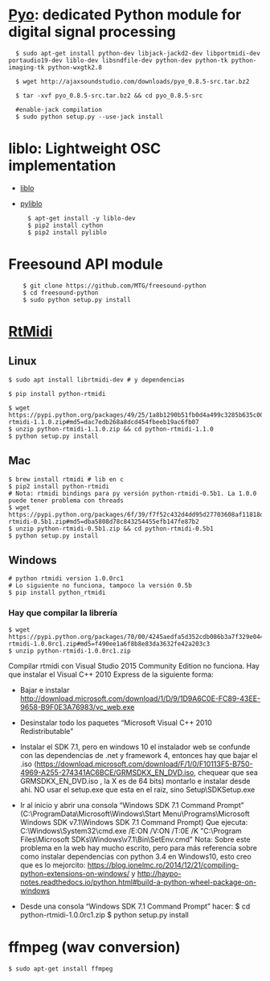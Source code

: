 # [Pyo](http://ajaxsoundstudio.com/software/pyo/): dedicated Python module for digital signal processing

      $ sudo apt-get install python-dev libjack-jackd2-dev libportmidi-dev portaudio19-dev liblo-dev libsndfile-dev python-dev python-tk python-imaging-tk python-wxgtk2.8

      $ wget http://ajaxsoundstudio.com/downloads/pyo_0.8.5-src.tar.bz2

      $ tar -xvf pyo_0.8.5-src.tar.bz2 && cd pyo_0.8.5-src

      #enable-jack compilation
      $ sudo python setup.py --use-jack install


# liblo: Lightweight OSC implementation

* [liblo](http://liblo.sourceforge.net/)
* [pyliblo](http://das.nasophon.de/pyliblo/)

        $ apt-get install -y liblo-dev
        $ pip2 install cython 
        $ pip2 install pyliblo 


# Freesound API module

        $ git clone https://github.com/MTG/freesound-python
        $ cd freesound-python
        $ sudo python setup.py install

# [RtMidi](https://pypi.python.org/pypi/python-rtmidi/)

## Linux
    $ sudo apt install librtmidi-dev # y dependencias

    $ pip install python-rtmidi
    
    $ wget https://pypi.python.org/packages/49/25/1a8b1290b51fb0d4a499c3285b635c005e30b8ff423fb116db61f3d80ca5/python-rtmidi-1.1.0.zip#md5=dac7edb268a8dcd454fbeeb19ac6fb07
    $ unzip python-rtmidi-1.1.0.zip && cd python-rtmidi-1.1.0
    $ python setup.py install

## Mac
    $ brew install rtmidi # lib en c
    $ pip2 install python-rtmidi
    # Nota: rtmidi bindings para py versión python-rtmidi-0.5b1. La 1.0.0 puede tener problema con threads
    $ wget https://pypi.python.org/packages/6f/39/f7f52c432d4dd95d27703608af11818d99db0b2163cec88958efcf7c10cf/python-rtmidi-0.5b1.zip#md5=dba5808d78c843254455efb147fe87b2
    $ unzip python-rtmidi-0.5b1.zip && cd python-rtmidi-0.5b1
    $ python setup.py install

## Windows
    # python rtmidi version 1.0.0rc1
    # Lo siguiente no funciona, tampoco la versión 0.5b
    $ pip install python_rtmidi 

### Hay que compilar la librería
    $ wget https://pypi.python.org/packages/70/00/4245aedfa5d352cdb086b3a7f329e0446bd13995d2ef69fe3c2a46ca6cee/python-rtmidi-1.0.0rc1.zip#md5=f490ee1a6f8b8e83da3632fe42a203c3
    $ unzip python-rtmidi-1.0.0rc1.zip

Compilar rtmidi con Visual Studio 2015 Community Edition no funciona. Hay que instalar el Visual C++ 2010 Express de la siguiente forma:
* Bajar e instalar http://download.microsoft.com/download/1/D/9/1D9A6C0E-FC89-43EE-9658-B9F0E3A76983/vc_web.exe
* Desinstalar todo los paquetes “Microsoft Visual C++ 2010 Redistributable”
* Instalar el SDK 7.1, pero en windows 10 el instalador web se confunde con las dependencias de .net y  framework 4, entonces hay que bajar el .iso (https://download.microsoft.com/download/F/1/0/F10113F5-B750-4969-A255-274341AC6BCE/GRMSDKX_EN_DVD.iso, chequear que sea GRMSDKX_EN_DVD.iso , la X es de 64 bits) montarlo e instalar desde ahi. NO usar el setup.exe que esta en el raiz, sino Setup\SDKSetup.exe
* Ir al inicio y abrir una consola “Windows SDK 7.1 Command Prompt” (C:\ProgramData\Microsoft\Windows\Start Menu\Programs\Microsoft Windows SDK v7.1\Windows SDK 7.1 Command Prompt) Que ejecuta: C:\Windows\System32\cmd.exe /E:ON /V:ON /T:0E /K "C:\Program Files\Microsoft SDKs\Windows\v7.1\Bin\SetEnv.cmd"
Nota: Sobre este problema en la web hay mucho escrito, pero para más referencia sobre como instalar dependencias con python 3.4 en Windows10, esto creo que es lo mejorcito:
https://blog.ionelmc.ro/2014/12/21/compiling-python-extensions-on-windows/
y
http://haypo-notes.readthedocs.io/python.html#build-a-python-wheel-package-on-windows


* Desde una consola “Windows SDK 7.1 Command Prompt” hacer:
    $ cd python-rtmidi-1.0.0rc1.zip
    $ python setup.py install

# ffmpeg (wav conversion)

    $ sudo apt-get install ffmpeg
